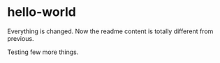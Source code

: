 # hello-world
Everything is changed.
Now the readme content is totally different from previous.

Testing few more things.
